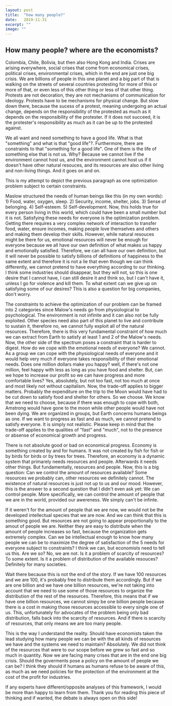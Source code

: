 ```yaml
---
layout: post
title:  "how many people?"
date:   2019-11-31
excerpt: ""
image: ""
---
```


## How many people? where are the economists?


Colombia, Chile, Bolivia, but then also Hong Kong and India. Crises are arising everywhere, social crises that come from economical crises, political crises, environmental crises, which in the end are just one big crisis. We are billions of people in this one planet and a big part of that is walking on the streets of several countries protesting for more of this or more of that, or even less of this other thing or less of that other thing. Protests are not decoration, they are not mechanisms of communication for ideology. Protests have to be mechanisms for physical change. But slow down there, because the sucess of a protest, meaning undergoing an actual change, depends on the responsibility of the protested as much as it depends on the responsibility of the protester. If it does not succeed, it is the protester's responsibility as much as it can be up to the protested against.  

We all want and need something to have a good life. What is that "something" and what is that "good life"?. Furthermore, there are constraints to that "something for a good life". One of them is the life of something else that is not us. Why? Because we cannot live if the environment cannot host us, and the environment cannot host us if it doesn't have other natural resouces, and its resources are also other living and non-living things. And it goes on and on. 

This is my attempt to depict the previous paragraph as one optimization problem subject to certain constraints.

Maslow structured the needs of human beings like this (in my own words): 1) Food, water, oxygen, sleep. 2) Security, income, shelter, jobs. 3) Sense of belonging. 4) Self-esteem. 5) Self-development. Now, this holds true for every person living in this world, which could have been a small number but it is not. Satisfying these needs for everyone is the optimization problem. Getting there requires a very complex network of interaction to transfer food, water, ensure incomes, making people love themselves and others and making them develop their skills. However, while natural resouces might be there for us, emotional resources will never be enough for everyone because we all have our own definition of what makes us happy and emotionally satisfied. Therefore, we can all have our own definition, but it will never be possible to satisfy billions of definitions of happiness to the same extent and therefore it is not a lie that even though we can think differently, we cannot pretend to have everything according to our thinking. I think some industries should disappear, but they will not, so this is one desire that I cannot have, I can still desire it and think so, but I can't have it, unless I go for violence and kill them. To what extent can we give up on satisfying some of our desires? This is also a question for big companies, don't worry. 

The constraints to achieve the optimization of our problem can be framed into 2 categories since Malow's needs go from physiological to psychological. The environment is not infinite and it can also not be fully exploited. Other species need also part of this planet to live and contribute to sustain it, therefore no, we cannot fully exploit all of the natural resources. Therefore, there is this very fundamental constraint of how much we can extract from Earth to satisfy at least 1 and 2 of the Malow's needs. Now, the other side of the spectrum poses a constraint that is harder to digest. How do we cope with the emotional needs of everyone? We cannot. As a group we can cope with the physiological needs of everyone and it would help very much if everyone takes responsibility of their emotional needs. Does one million dollars make you happy? well, if there's not one million, feel happy with less as long as you have food and shelter. But, can we hope to increase our profit so we can have progress and more comfortable lives? Yes, absolutely, but not too fast, not too much at once and most likely not without capitalism. Now, the trade-off applies to bigger matters. Probably the expenditure on the trip to the Moon would have had to be cut down to satisfy food and shelter for others. So we choose. We know that we need to choose, because if there was enough to cope with both, Amstrong would have gone to the moon while other people would have not been dying. We are organized in groups, but Earth concerns humans beings as one. If we want to progress as fast and as much, we cannot pretend to satisfy everyone. It is simply not realistic. Please keep in mind that the trade-off applies to the qualities of "fast" and "much", not to the presence or absense of economical growth and progress. 

There is not absolute good or bad on economical progress. Economy is something created by and for humans. It was not created by fish for fish or by birds for birds or by trees for trees. Therefore, an economy is a dynamic system that primarely needs resources and people. Afterwards it needs other things. But fundamentally, resources and people. Now, this is a big question: Can we control the amount of resources available? Some resources we probably can, other resources we definitely cannot. The existence of natural resources is just not up to us and our mood. However, this is the answer to a second question that I didn't even ask yet: We can control people. More specifically, we can control the amount of people that we are in the world, provided our awereness. We simply can't be infinte.

If it weren't for the amount of people that we are now, we would not be the developed intellectual species that we are now. And we can think that this is something good. But resources are not going to appear proportionally to the amout of people we are. Neither they are easy to distribute when the amount of people increases so fast, because the organization gets extremely complex. Can we be intellectual enough to know how many people we can be to maximize the degree of satisfaction of the 5 needs for everyone subject to constraints? I think we can, but economists need to tell us this. Are we so? No, we are not. Is it a problem of scarcity of resources? To some extent. Is it a problem of distribution of the available resouces? Definitely for many societies. 

Wait there because this is not the end of the story. If we have 100 resources and we are 100, it's probably free to distribute them accordingly. But if we are one billion and we have one billion resources, we're not taking into account that we need to use some of those resources to organize the distribution of the rest of the resources. Therefore, this means that if we have one billion resources, we cannot simpy be one billion people because there is a cost in making those resources accessible to every single one of us. This, unfortunately for advocates of the problem being only bad distribution, falls back into the scarcity of resources. And if there is scarcity of resources, that only means we are too many people.

This is the way I understand the reality. Should have economists taken the lead studying how many people we can be with the all kinds of resources we have and the systems we need to maintain? Absolutely. We did not think of the resources that were to our scope before we grew so fast and so much in quantity. Now we are facing many crises that are in the end one big crisis. Should the goverments pose a policy on the amount of people we can be? I think they should if humans as humans refuse to be aware of this, as much as we need policies for the protection of the environment at the cost of the profit for industries. 

If any experts have different/opposite analyses of this framework, I would be more than happy to learn from them. Thank you for reading this piece of thinking and if wanted, the debate is always open on this side!

















